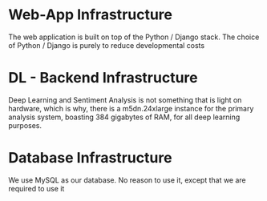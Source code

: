 # Web-App Infrastructure
The web application is built on top of the Python / Django stack. The choice of Python / Django is purely to reduce developmental costs



# DL - Backend Infrastructure

Deep Learning and Sentiment Analysis is not something that is light on hardware, which is why, there is a m5dn.24xlarge instance for the primary analysis system, boasting 384 gigabytes of RAM, for all deep learning purposes.

# Database Infrastructure

We use MySQL as our database. No reason to use it, except that we are required to use it

